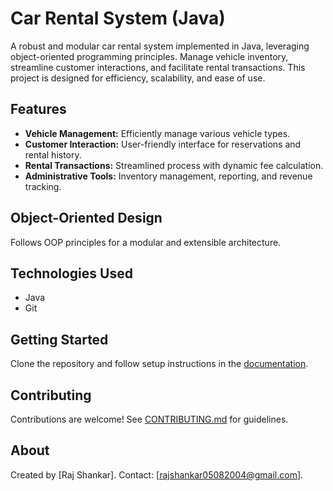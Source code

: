 # Car Rental System (Java)

A robust and modular car rental system implemented in Java, leveraging object-oriented programming principles. Manage vehicle inventory, streamline customer interactions, and facilitate rental transactions. This project is designed for efficiency, scalability, and ease of use.

## Features

- **Vehicle Management:** Efficiently manage various vehicle types.
- **Customer Interaction:** User-friendly interface for reservations and rental history.
- **Rental Transactions:** Streamlined process with dynamic fee calculation.
- **Administrative Tools:** Inventory management, reporting, and revenue tracking.

## Object-Oriented Design

Follows OOP principles for a modular and extensible architecture.

## Technologies Used

- Java
- Git

## Getting Started

Clone the repository and follow setup instructions in the [documentation](docs/).

## Contributing

Contributions are welcome! See [CONTRIBUTING.md](CONTRIBUTING.md) for guidelines.

## About

Created by [Raj Shankar]. Contact: [rajshankar05082004@gmail.com].
